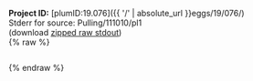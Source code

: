 **Project ID:** [plumID:19.076]({{ '/' | absolute_url }}eggs/19/076/)  
Stderr for source:  Pulling/111010/pl1   
(download [zipped raw stdout](pl1.plumed.stdout.txt.zip))  
{% raw %}
<pre>
</pre>
{% endraw %}
